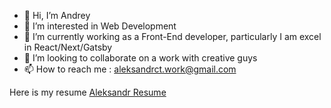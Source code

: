 - 👋 Hi, I’m Andrey
- 👀 I’m interested in Web Development
- 🌱 I’m currently working as a Front-End developer, particularly I am excel in React/Next/Gatsby
- 💞️ I’m looking to collaborate on a work with creative guys
- 📫 How to reach me : aleksandrct.work@gmail.com

Here is my resume [Aleksandr Resume](https://aleksandr-resume.netlify.app/)
<!---
alex3458/alex3458 is a ✨ special ✨ repository because its `README.md` (this file) appears on your GitHub profile.
You can click the Preview link to take a look at your changes.
--->
